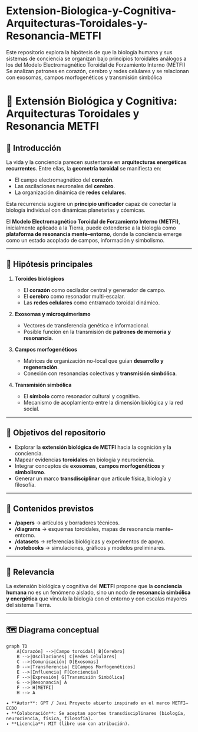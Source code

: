 # Extension-Biologica-y-Cognitiva-Arquitecturas-Toroidales-y-Resonancia-METFI
Este repositorio explora la hipótesis de que la biología humana y sus sistemas de conciencia se organizan bajo principios toroidales análogos a los del Modelo Electromagnético Toroidal de Forzamiento Interno (METFI) Se analizan patrones en corazón, cerebro y redes celulares y se relacionan con exosomas, campos morfogenéticos y transmisión simbólica

# 🌌 Extensión Biológica y Cognitiva: Arquitecturas Toroidales y Resonancia METFI

## 📖 Introducción  
La vida y la conciencia parecen sustentarse en **arquitecturas energéticas recurrentes**. Entre ellas, la **geometría toroidal** se manifiesta en:  

- El campo electromagnético del **corazón**.  
- Las oscilaciones neuronales del **cerebro**.  
- La organización dinámica de **redes celulares**.  

Esta recurrencia sugiere un **principio unificador** capaz de conectar la biología individual con dinámicas planetarias y cósmicas.  

El **Modelo Electromagnético Toroidal de Forzamiento Interno (METFI)**, inicialmente aplicado a la Tierra, puede extenderse a la biología como **plataforma de resonancia mente–entorno**, donde la conciencia emerge como un estado acoplado de campos, información y simbolismo.  

---

## 🧬 Hipótesis principales  

1. **Toroides biológicos**  
   - El **corazón** como oscilador central y generador de campo.  
   - El **cerebro** como resonador multi-escalar.  
   - Las **redes celulares** como entramado toroidal dinámico.  

2. **Exosomas y microquimerismo**  
   - Vectores de transferencia genética e informacional.  
   - Posible función en la transmisión de **patrones de memoria y resonancia**.  

3. **Campos morfogenéticos**  
   - Matrices de organización no-local que guían **desarrollo y regeneración**.  
   - Conexión con resonancias colectivas y **transmisión simbólica**.  

4. **Transmisión simbólica**  
   - El **símbolo** como resonador cultural y cognitivo.  
   - Mecanismo de acoplamiento entre la dimensión biológica y la red social.  

---

## 🎯 Objetivos del repositorio  

- Explorar la **extensión biológica de METFI** hacia la cognición y la conciencia.  
- Mapear evidencias **toroidales** en biología y neurociencia.  
- Integrar conceptos de **exosomas**, **campos morfogenéticos** y **simbolismo**.  
- Generar un marco **transdisciplinar** que articule física, biología y filosofía.  

---

## 📂 Contenidos previstos  

- **/papers** → artículos y borradores técnicos.  
- **/diagrams** → esquemas toroidales, mapas de resonancia mente–entorno.  
- **/datasets** → referencias biológicas y experimentos de apoyo.  
- **/notebooks** → simulaciones, gráficos y modelos preliminares.  

---

## 🔗 Relevancia  
La extensión biológica y cognitiva del **METFI** propone que la **conciencia humana** no es un fenómeno aislado, sino un nodo de **resonancia simbólica y energética** que vincula la biología con el entorno y con escalas mayores del sistema Tierra.  

---

## 🗺️ Diagrama conceptual  

```mermaid
graph TD
    A[Corazón] -->|Campo toroidal| B[Cerebro]
    B -->|Oscilaciones| C[Redes Celulares]
    C -->|Comunicación| D[Exosomas]
    D -->|Transferencia| E[Campos Morfogenéticos]
    E -->|Influencia| F[Conciencia]
    F -->|Expresión| G[Transmisión Simbólica]
    G -->|Resonancia| A
    F --> H[METFI]
    H --> A

✦ **Autor**: GPT / Javi Proyecto abierto inspirado en el marco METFI–ECDO  
✦ **Colaboración**: Se aceptan aportes transdisciplinares (biología, neurociencia, física, filosofía).  
✦ **Licencia**: MIT (libre uso con atribución).  
